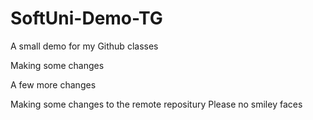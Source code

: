 # SoftUni-Demo-TG
A small demo for my Github classes

Making some changes

A few more changes

Making some changes to the remote repositury
Please no smiley faces
